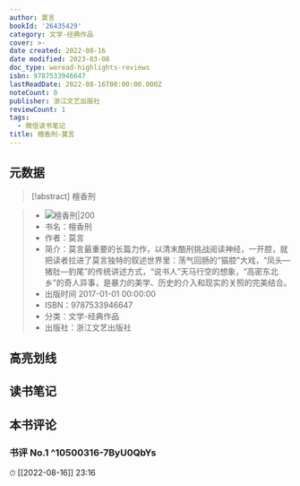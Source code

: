 ```yaml
---
author: 莫言
bookId: '26435429'
category: 文学-经典作品
cover: >-
date created: 2022-08-16
date modified: 2023-03-08
doc_type: weread-highlights-reviews
isbn: 9787533946647
lastReadDate: 2022-08-16T00:00:00.000Z
noteCount: 0
publisher: 浙江文艺出版社
reviewCount: 1
tags:
  - 微信读书笔记
title: 檀香刑-莫言
---
```


## 元数据

>[!abstract] 檀香刑

> - ![檀香刑|200](https://wfqqreader-1252317822.image.myqcloud.com/cover/429/26435429/t7_26435429.jpg)
> - 书名：檀香刑
> - 作者：莫言
> - 简介：莫言最重要的长篇力作，以清末酷刑挑战阅读神经，一开腔，就把读者拉进了莫言独特的叙述世界里：荡气回肠的“猫腔”大戏，“凤头—猪肚—豹尾”的传统讲述方式，“说书人”天马行空的想象，“高密东北乡”的奇人异事，是暴力的美学、历史的介入和现实的关照的完美结合。
> - 出版时间 2017-01-01 00:00:00
> - ISBN：9787533946647
> - 分类：文学-经典作品
> - 出版社：浙江文艺出版社

## 高亮划线

## 读书笔记

## 本书评论

### 书评 No.1 ^10500316-7ByU0QbYs

⏱ [[2022-08-16]] 23:16
